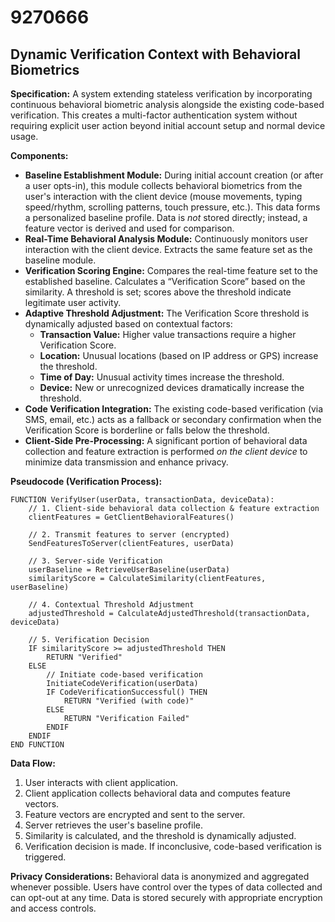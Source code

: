 # 9270666

## Dynamic Verification Context with Behavioral Biometrics

**Specification:** A system extending stateless verification by incorporating continuous behavioral biometric analysis alongside the existing code-based verification. This creates a multi-factor authentication system without requiring explicit user action beyond initial account setup and normal device usage.

**Components:**

*   **Baseline Establishment Module:** During initial account creation (or after a user opts-in), this module collects behavioral biometrics from the user's interaction with the client device (mouse movements, typing speed/rhythm, scrolling patterns, touch pressure, etc.). This data forms a personalized baseline profile.  Data is *not* stored directly; instead, a feature vector is derived and used for comparison.
*   **Real-Time Behavioral Analysis Module:** Continuously monitors user interaction with the client device.  Extracts the same feature set as the baseline module.
*   **Verification Scoring Engine:** Compares the real-time feature set to the established baseline.  Calculates a “Verification Score” based on the similarity.  A threshold is set; scores above the threshold indicate legitimate user activity.
*   **Adaptive Threshold Adjustment:** The Verification Score threshold is dynamically adjusted based on contextual factors:
    *   **Transaction Value:** Higher value transactions require a higher Verification Score.
    *   **Location:** Unusual locations (based on IP address or GPS) increase the threshold.
    *   **Time of Day:**  Unusual activity times increase the threshold.
    *   **Device:**  New or unrecognized devices dramatically increase the threshold.
*   **Code Verification Integration:** The existing code-based verification (via SMS, email, etc.) acts as a fallback or secondary confirmation when the Verification Score is borderline or falls below the threshold.
*   **Client-Side Pre-Processing:**  A significant portion of behavioral data collection and feature extraction is performed *on the client device* to minimize data transmission and enhance privacy.



**Pseudocode (Verification Process):**

```
FUNCTION VerifyUser(userData, transactionData, deviceData):
    // 1. Client-side behavioral data collection & feature extraction
    clientFeatures = GetClientBehavioralFeatures()

    // 2. Transmit features to server (encrypted)
    SendFeaturesToServer(clientFeatures, userData)

    // 3. Server-side Verification
    userBaseline = RetrieveUserBaseline(userData)
    similarityScore = CalculateSimilarity(clientFeatures, userBaseline)

    // 4. Contextual Threshold Adjustment
    adjustedThreshold = CalculateAdjustedThreshold(transactionData, deviceData)

    // 5. Verification Decision
    IF similarityScore >= adjustedThreshold THEN
        RETURN "Verified"
    ELSE
        // Initiate code-based verification
        InitiateCodeVerification(userData)
        IF CodeVerificationSuccessful() THEN
            RETURN "Verified (with code)"
        ELSE
            RETURN "Verification Failed"
        ENDIF
    ENDIF
END FUNCTION
```

**Data Flow:**

1.  User interacts with client application.
2.  Client application collects behavioral data and computes feature vectors.
3.  Feature vectors are encrypted and sent to the server.
4.  Server retrieves the user's baseline profile.
5.  Similarity is calculated, and the threshold is dynamically adjusted.
6.  Verification decision is made. If inconclusive, code-based verification is triggered.

**Privacy Considerations:** Behavioral data is anonymized and aggregated whenever possible.  Users have control over the types of data collected and can opt-out at any time.  Data is stored securely with appropriate encryption and access controls.